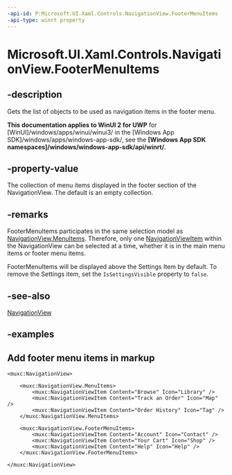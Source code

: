 ```yaml
---
-api-id: P:Microsoft.UI.Xaml.Controls.NavigationView.FooterMenuItems
-api-type: winrt property
---
```


# Microsoft.UI.Xaml.Controls.NavigationView.FooterMenuItems

<!--
public System.Collections.Generic.IList<object> FooterMenuItems { get; }
-->


## -description
Gets the list of objects to be used as navigation items in the footer menu.

**This documentation applies to WinUI 2 for UWP** for [WinUI]/windows/apps/winui/winui3/ in the [Windows App SDK]/windows/apps/windows-app-sdk/, see the **[Windows App SDK namespaces]/windows/windows-app-sdk/api/winrt/**.

## -property-value
The collection of menu items displayed in the footer section of the NavigationView. The default is an empty collection.

## -remarks
FooterMenuItems participates in the same selection model as [NavigationView.MenuItems](navigationview_menuitems.md). Therefore, only one [NavigationViewItem](navigationviewitem.md) within the NavigationView can be selected at a time, whether it is in the main menu items or footer menu items. 

FooterMenuItems will be displayed above the Settings Item by default. To remove the Settings item, set the `IsSettingsVisible` property to `false`.

## -see-also
[NavigationView](navigationview.md)

## -examples

## Add footer menu items in markup

```xaml
<muxc:NavigationView>

    <muxc:NavigationView.MenuItems>
        <muxc:NavigationViewItem Content="Browse" Icon="Library" />
        <muxc:NavigationViewItem Content="Track an Order" Icon="Map" />
        <muxc:NavigationViewItem Content="Order History" Icon="Tag" />
    </muxc:NavigationView.MenuItems>

    <muxc:NavigationView.FooterMenuItems>
        <muxc:NavigationViewItem Content="Account" Icon="Contact" />
        <muxc:NavigationViewItem Content="Your Cart" Icon="Shop" />
        <muxc:NavigationViewItem Content="Help" Icon="Help" />
    </muxc:NavigationView.FooterMenuItems>
    
</muxc:NavigationView>
```
